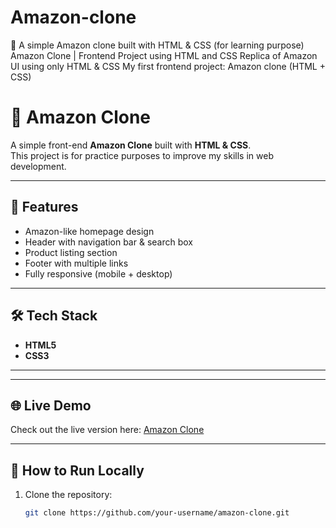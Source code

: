# Amazon-clone
🛒 A simple Amazon clone built with HTML &amp; CSS (for learning purpose)  Amazon Clone | Frontend Project using HTML and CSS  Replica of Amazon UI using only HTML &amp; CSS  My first frontend project: Amazon clone (HTML + CSS)
# 🛒 Amazon Clone

A simple front-end **Amazon Clone** built with **HTML & CSS**.  
This project is for practice purposes to improve my skills in web development.

---

## 🚀 Features
- Amazon-like homepage design
- Header with navigation bar & search box
- Product listing section
- Footer with multiple links
- Fully responsive (mobile + desktop)

---

## 🛠️ Tech Stack
- **HTML5**
- **CSS3**

---

---

## 🌐 Live Demo
Check out the live version here: [Amazon Clone](https://your-aasheeshhh.github.io/Amazon-clone/)

---

## 📂 How to Run Locally
1. Clone the repository:
   ```bash
   git clone https://github.com/your-username/amazon-clone.git
